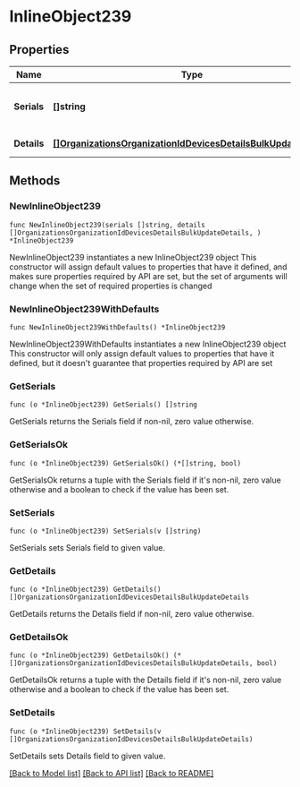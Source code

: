 # InlineObject239

## Properties

Name | Type | Description | Notes
------------ | ------------- | ------------- | -------------
**Serials** | **[]string** | A list of serials of devices to update | 
**Details** | [**[]OrganizationsOrganizationIdDevicesDetailsBulkUpdateDetails**](OrganizationsOrganizationIdDevicesDetailsBulkUpdateDetails.md) | An array of details | 

## Methods

### NewInlineObject239

`func NewInlineObject239(serials []string, details []OrganizationsOrganizationIdDevicesDetailsBulkUpdateDetails, ) *InlineObject239`

NewInlineObject239 instantiates a new InlineObject239 object
This constructor will assign default values to properties that have it defined,
and makes sure properties required by API are set, but the set of arguments
will change when the set of required properties is changed

### NewInlineObject239WithDefaults

`func NewInlineObject239WithDefaults() *InlineObject239`

NewInlineObject239WithDefaults instantiates a new InlineObject239 object
This constructor will only assign default values to properties that have it defined,
but it doesn't guarantee that properties required by API are set

### GetSerials

`func (o *InlineObject239) GetSerials() []string`

GetSerials returns the Serials field if non-nil, zero value otherwise.

### GetSerialsOk

`func (o *InlineObject239) GetSerialsOk() (*[]string, bool)`

GetSerialsOk returns a tuple with the Serials field if it's non-nil, zero value otherwise
and a boolean to check if the value has been set.

### SetSerials

`func (o *InlineObject239) SetSerials(v []string)`

SetSerials sets Serials field to given value.


### GetDetails

`func (o *InlineObject239) GetDetails() []OrganizationsOrganizationIdDevicesDetailsBulkUpdateDetails`

GetDetails returns the Details field if non-nil, zero value otherwise.

### GetDetailsOk

`func (o *InlineObject239) GetDetailsOk() (*[]OrganizationsOrganizationIdDevicesDetailsBulkUpdateDetails, bool)`

GetDetailsOk returns a tuple with the Details field if it's non-nil, zero value otherwise
and a boolean to check if the value has been set.

### SetDetails

`func (o *InlineObject239) SetDetails(v []OrganizationsOrganizationIdDevicesDetailsBulkUpdateDetails)`

SetDetails sets Details field to given value.



[[Back to Model list]](../README.md#documentation-for-models) [[Back to API list]](../README.md#documentation-for-api-endpoints) [[Back to README]](../README.md)


